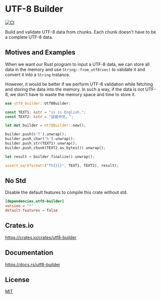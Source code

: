 UTF-8 Builder
====================

[![CI](https://github.com/magiclen/utf8-builder/actions/workflows/ci.yml/badge.svg)](https://github.com/magiclen/utf8-builder/actions/workflows/ci.yml)

Build and validate UTF-8 data from chunks. Each chunk doesn't have to be a complete UTF-8 data.

## Motives and Examples

When we want our Rust program to input a UTF-8 data, we can store all data in the memory and use `String::from_utf8(vec)` to validate it and convert it into a `String` instance.

However, it would be better if we perform UTF-8 validation while fetching and storing the data into the memory. In such a way, if the data is not UTF-8, we don't have to waste the memory space and time to store it.

```rust
use utf8_builder::Utf8Builder;

const TEXT1: &str = "is is English.";
const TEXT2: &str = "這是中文。";

let mut builder = Utf8Builder::new();

builder.push(b'T').unwrap();
builder.push_char('h').unwrap();
builder.push_str(TEXT1).unwrap();
builder.push_chunk(TEXT2.as_bytes()).unwrap();

let result = builder.finalize().unwrap();

assert_eq!(format!("Th{}{}", TEXT1, TEXT2), result);
```

## No Std

Disable the default features to compile this crate without std.

```toml
[dependencies.utf8-builder]
version = "*"
default-features = false
```

## Crates.io

https://crates.io/crates/utf8-builder

## Documentation

https://docs.rs/utf8-builder

## License

[MIT](LICENSE)